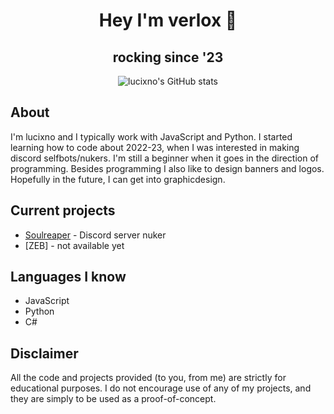 <div align="center">

# Hey I'm verlox 👋
## rocking since '23

![lucixno's GitHub stats](https://github-readme-stats-git-masterrstaa-rickstaa.vercel.app/api?username=lucixno&show_icons=true&theme=radical)

 </div>
 
## About
I'm lucixno and I typically work with JavaScript and Python. I started learning how to code about 2022-23, when I was interested in making discord selfbots/nukers. I'm still a beginner when it goes in the direction of programming. Besides programming I also like to design banners and logos. Hopefully in the future, I can get into graphicdesign.

## Current projects
* [Soulreaper]([https://github.com/lucixno/soulreaper-v2]) - Discord server nuker
* [ZEB] - not available yet

## Languages I know
* JavaScript
* Python
* C#

## Disclaimer
All the code and projects provided (to you, from me) are strictly for educational purposes. I do not encourage use of any of my projects, and they are simply to be used as a proof-of-concept.
